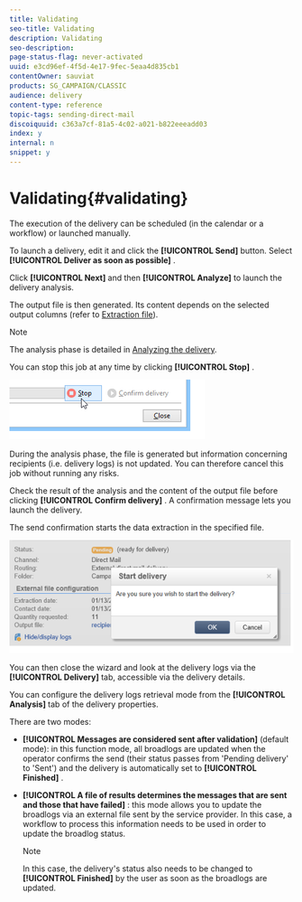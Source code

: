 ```yaml
---
title: Validating
seo-title: Validating
description: Validating
seo-description: 
page-status-flag: never-activated
uuid: e3cd96ef-4f5d-4e17-9fec-5eaa4d835cb1
contentOwner: sauviat
products: SG_CAMPAIGN/CLASSIC
audience: delivery
content-type: reference
topic-tags: sending-direct-mail
discoiquuid: c363a7cf-81a5-4c02-a021-b822eeeadd03
index: y
internal: n
snippet: y
---
```


# Validating{#validating}

The execution of the delivery can be scheduled (in the calendar or a workflow) or launched manually.

To launch a delivery, edit it and click the **[!UICONTROL Send]** button. Select **[!UICONTROL Deliver as soon as possible]** .

Click **[!UICONTROL Next]** and then **[!UICONTROL Analyze]** to launch the delivery analysis.

The output file is then generated. Its content depends on the selected output columns (refer to [Extraction file](../../delivery/using/defining-the-direct-mail-content.md#extraction-file)).

>[!NOTE]
>
>The analysis phase is detailed in [Analyzing the delivery](../../delivery/using/key-steps-when-creating-a-delivery.md#analyzing-the-delivery).

You can stop this job at any time by clicking **[!UICONTROL Stop]** .

![](assets/s_ncs_user_stop_analyze.png)

During the analysis phase, the file is generated but information concerning recipients (i.e. delivery logs) is not updated. You can therefore cancel this job without running any risks.

Check the result of the analysis and the content of the output file before clicking **[!UICONTROL Confirm delivery]** . A confirmation message lets you launch the delivery.

The send confirmation starts the data extraction in the specified file.

![](assets/s_ncs_user_postal_del_send_confirm_postal.png)

You can then close the wizard and look at the delivery logs via the **[!UICONTROL Delivery]** tab, accessible via the delivery details.

You can configure the delivery logs retrieval mode from the **[!UICONTROL Analysis]** tab of the delivery properties.

There are two modes:

* **[!UICONTROL Messages are considered sent after validation]** (default mode): in this function mode, all broadlogs are updated when the operator confirms the send (their status passes from 'Pending delivery' to 'Sent') and the delivery is automatically set to **[!UICONTROL Finished]** .
* **[!UICONTROL A file of results determines the messages that are sent and those that have failed]** : this mode allows you to update the broadlogs via an external file sent by the service provider. In this case, a workflow to process this information needs to be used in order to update the broadlog status.

  >[!NOTE]
  >
  >In this case, the delivery's status also needs to be changed to **[!UICONTROL Finished]** by the user as soon as the broadlogs are updated.

